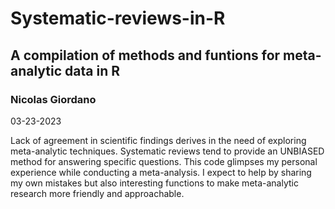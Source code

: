 # Systematic-reviews-in-R

## A compilation of methods and funtions for meta-analytic data in R
 
### Nicolas Giordano

03-23-2023

Lack of agreement in scientific findings derives in the need of exploring meta-analytic techniques. Systematic reviews tend to provide an UNBIASED method for answering specific questions. This code glimpses my personal experience while conducting a meta-analysis. I expect to help by sharing my own mistakes but also interesting functions to make meta-analytic research more friendly and approachable.
